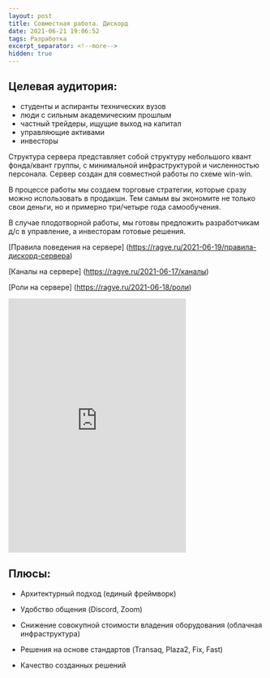 ```yaml
---
layout: post
title: Совместная работа. Дискорд
date: 2021-06-21 19:06:52
tags: Разработка
excerpt_separator: <!--more-->
hidden: true
---
```


## Целевая аудитория:

- студенты и аспиранты технических вузов
- люди с сильным академическим прошлым
- частный трейдеры, ищущие выход на капитал
- управляющие активами
- инвесторы


Структура сервера представляет собой структуру небольшого квант фонда/квант группы,
с минимальной инфраструктурой и численностью персонала. Сервер создан для совместной работы по схеме win-win.
<!--more-->

В процессе работы мы создаем торговые стратегии, которые сразу можно использовать в продакшн.
Тем самым вы экономите не только свои деньги, но и примерно три/четыре года самообучения.

В случае плодотворной работы, мы готовы предложить разработчикам д/с в управление, а инвесторам готовые решения.

[Правила поведения на сервере] (https://ragve.ru/2021-06-19/правила-дискорд-сервера)

[Каналы на сервере] (https://ragve.ru/2021-06-17/каналы)

[Роли на сервере] (https://ragve.ru/2021-06-18/роли)

<iframe src="https://discord.com/widget?id=845947068874096660&theme=dark" width="350" height="500" allowtransparency="true" frameborder="0" sandbox="allow-popups allow-popups-to-escape-sandbox allow-same-origin allow-scripts"></iframe>

## Плюсы:

- Архитектурный подход (единый фреймворк)

- Удобство общения (Discord, Zoom)

- Снижение совокупной стоимости владения оборудования (облачная инфраструктура)

- Решения на основе стандартов (Transaq, Plaza2, Fix, Fast)

- Качество созданных решений


